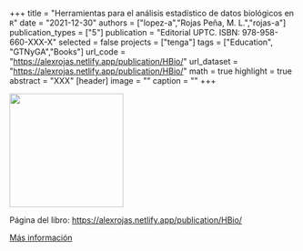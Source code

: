 +++
title = "Herramientas para el análisis estadístico de datos biológicos en `R`"
date = "2021-12-30"
authors = ["lopez-a","Rojas Peña, M. L.","rojas-a"]
publication_types = ["5"]
publication = "Editorial UPTC. ISBN: 978-958-660-XXX-X"
selected = false
projects = ["tenga"]
tags = ["Education", "GTNyGA","Books"]
url_code = "https://alexrojas.netlify.app/publication/HBio/"
url_dataset = "https://alexrojas.netlify.app/publication/HBio/"
math = true
highlight = true
abstract = "XXX"
[header]
image = ""
caption = ""
+++

<img src="https://simehbucket.s3.amazonaws.com/images/7a665c7977e7b9df2eee119f35d5bef9-medium.jpg" width=200>

Página del libro: https://alexrojas.netlify.app/publication/HBio/

[Más información](https://editorial.uptc.edu.co/)
